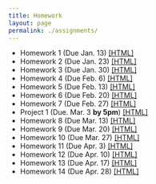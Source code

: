 ```yaml
---
title: Homework
layout: page
permalink: ./assignments/
---
```


* Homework 1 (Due Jan. 13) [[HTML]](./homework1.html)
* Homework 2 (Due Jan. 23) [[HTML]](./homework2.html)
* Homework 3 (Due Jan. 30) [[HTML]](./homework3.html)
* Homework 4 (Due Feb. 6) [[HTML]](./homework4.html)
* Homework 5 (Due Feb. 13) [[HTML]](./homework5.html)
* Homework 6 (Due Feb. 20) [[HTML]](./homework6.html)
* Homework 7 (Due Feb. 27) [[HTML]](./homework7.html)
* Project 1 (Due. Mar. 3 **by 5pm**) [[HTML]](./project1.html)
* Homework 8 (Due Mar. 13) [[HTML]](./homework8.html)
* Homework 9 (Due Mar. 20) [[HTML]](./homework9.html)
* Homework 10 (Due Mar. 27) [[HTML]](./homework10.html)
* Homework 11 (Due Apr. 3) [[HTML]](./homework11.html)
* Homework 12 (Due Apr. 10) [[HTML]](./homework12.html)
* Homework 13 (Due Apr. 17) [[HTML]](./homework13.html)
* Homework 14 (Due Apr. 28) [[HTML]](./homework14.html)
